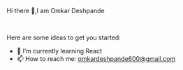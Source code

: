 Hi there 👋,I am Omkar Deshpande

<br>


Here are some ideas to get you started:

- 🌱 I’m currently learning React
- 📫 How to reach me: omkardeshpande600@gmail.com


